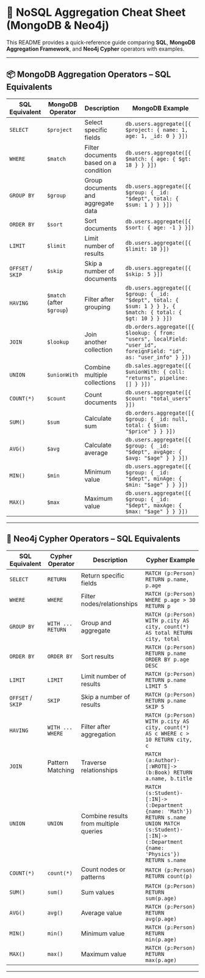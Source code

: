 
# 📘 NoSQL Aggregation Cheat Sheet (MongoDB & Neo4j)

This README provides a quick-reference guide comparing **SQL**, **MongoDB Aggregation Framework**, and **Neo4j Cypher** operators with examples.

---

## 📦 MongoDB Aggregation Operators – SQL Equivalents

| SQL Equivalent     | MongoDB Operator          | Description                                         | MongoDB Example |
|--------------------|---------------------------|-----------------------------------------------------|-----------------|
| `SELECT`           | `$project`                | Select specific fields                              | `db.users.aggregate([{ $project: { name: 1, age: 1, _id: 0 } }])` |
| `WHERE`            | `$match`                  | Filter documents based on a condition               | `db.users.aggregate([{ $match: { age: { $gt: 18 } } }])` |
| `GROUP BY`         | `$group`                  | Group documents and aggregate data                  | `db.users.aggregate([{ $group: { _id: "$dept", total: { $sum: 1 } } }])` |
| `ORDER BY`         | `$sort`                   | Sort documents                                      | `db.users.aggregate([{ $sort: { age: -1 } }])` |
| `LIMIT`            | `$limit`                  | Limit number of results                             | `db.users.aggregate([{ $limit: 10 }])` |
| `OFFSET` / `SKIP`  | `$skip`                   | Skip a number of documents                          | `db.users.aggregate([{ $skip: 5 }])` |
| `HAVING`           | `$match` (after `$group`) | Filter after grouping                               | `db.users.aggregate([{ $group: { _id: "$dept", total: { $sum: 1 } } }, { $match: { total: { $gt: 10 } } }])` |
| `JOIN`             | `$lookup`                 | Join another collection                             | `db.orders.aggregate([{ $lookup: { from: "users", localField: "user_id", foreignField: "id", as: "user_info" } }])` |
| `UNION`            | `$unionWith`              | Combine multiple collections                        | `db.sales.aggregate([{ $unionWith: { coll: "returns", pipeline: [] } }])` |
| `COUNT(*)`         | `$count`                  | Count documents                                     | `db.users.aggregate([{ $count: "total_users" }])` |
| `SUM()`            | `$sum`                    | Calculate sum                                       | `db.orders.aggregate([{ $group: { _id: null, total: { $sum: "$price" } } }])` |
| `AVG()`            | `$avg`                    | Calculate average                                   | `db.users.aggregate([{ $group: { _id: "$dept", avgAge: { $avg: "$age" } } }])` |
| `MIN()`            | `$min`                    | Minimum value                                       | `db.users.aggregate([{ $group: { _id: "$dept", minAge: { $min: "$age" } } }])` |
| `MAX()`            | `$max`                    | Maximum value                                       | `db.users.aggregate([{ $group: { _id: "$dept", maxAge: { $max: "$age" } } }])` |

---

## 🧠 Neo4j Cypher Operators – SQL Equivalents

| SQL Equivalent     | Cypher Operator           | Description                                         | Cypher Example |
|--------------------|---------------------------|-----------------------------------------------------|----------------|
| `SELECT`           | `RETURN`                  | Return specific fields                              | `MATCH (p:Person) RETURN p.name, p.age` |
| `WHERE`            | `WHERE`                   | Filter nodes/relationships                          | `MATCH (p:Person) WHERE p.age > 30 RETURN p` |
| `GROUP BY`         | `WITH ... RETURN`         | Group and aggregate                                 | `MATCH (p:Person) WITH p.city AS city, count(*) AS total RETURN city, total` |
| `ORDER BY`         | `ORDER BY`                | Sort results                                        | `MATCH (p:Person) RETURN p.name ORDER BY p.age DESC` |
| `LIMIT`            | `LIMIT`                   | Limit number of results                             | `MATCH (p:Person) RETURN p.name LIMIT 5` |
| `OFFSET` / `SKIP`  | `SKIP`                    | Skip a number of results                            | `MATCH (p:Person) RETURN p.name SKIP 5` |
| `HAVING`           | `WITH ... WHERE`          | Filter after aggregation                            | `MATCH (p:Person) WITH p.city AS city, count(*) AS c WHERE c > 10 RETURN city, c` |
| `JOIN`             | Pattern Matching          | Traverse relationships                              | `MATCH (a:Author)-[:WROTE]->(b:Book) RETURN a.name, b.title` |
| `UNION`            | `UNION`                   | Combine results from multiple queries               | `MATCH (s:Student)-[:IN]->(:Department {name: 'Math'}) RETURN s.name UNION MATCH (s:Student)-[:IN]->(:Department {name: 'Physics'}) RETURN s.name` |
| `COUNT(*)`         | `count(*)`                | Count nodes or patterns                             | `MATCH (p:Person) RETURN count(p)` |
| `SUM()`            | `sum()`                   | Sum values                                          | `MATCH (p:Person) RETURN sum(p.age)` |
| `AVG()`            | `avg()`                   | Average value                                       | `MATCH (p:Person) RETURN avg(p.age)` |
| `MIN()`            | `min()`                   | Minimum value                                       | `MATCH (p:Person) RETURN min(p.age)` |
| `MAX()`            | `max()`                   | Maximum value                                       | `MATCH (p:Person) RETURN max(p.age)` |

---


